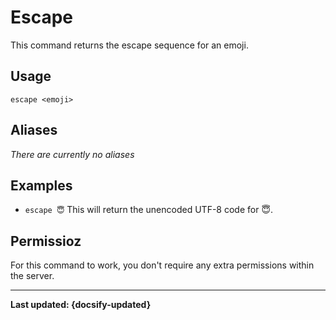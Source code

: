 # Escape
This command returns the escape sequence for an emoji.

## Usage
`escape <emoji>`

## Aliases
*There are currently no aliases*

## Examples
- `escape 😇` This will return the unencoded UTF-8 code for 😇.

## Permissioz
For this command to work, you don't require any extra permissions within the server.

----

**Last updated: {docsify-updated}**